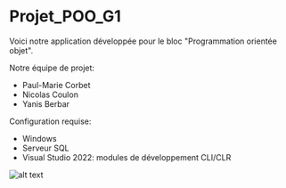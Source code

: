 # Projet_POO_G1

Voici notre application développée pour le bloc "Programmation orientée objet".

Notre équipe de projet:
  - Paul-Marie Corbet
  - Nicolas Coulon
  - Yanis Berbar

Configuration requise:
- Windows
- Serveur SQL
- Visual Studio 2022: modules de développement CLI/CLR

![alt text](https://github.com/[username]/[reponame]/blob/[branch]/img.png?raw=true)
